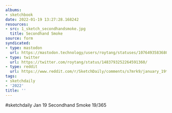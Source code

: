 ```yaml
---
albums:
- sketchbook
date: 2022-01-19 13:27:28.168242
resources:
- src: 1_sketch_secondhandsmoke.jpg
  title: Secondhand Smoke
source: form
syndicated:
- type: mastodon
  url: https://mastodon.technology/users/roytang/statuses/107649358368025098
- type: twitter
  url: https://twitter.com/roytang/status/1483793252264591360/
- type: reddit
  url: https://www.reddit.com/r/SketchDaily/comments/s7mrk9/january_19th_second_hand/htbcmd3/
tags:
- sketchdaily
- '2022'
title: ''
---
```


#sketchdaily Jan 19 Secondhand Smoke 19/365